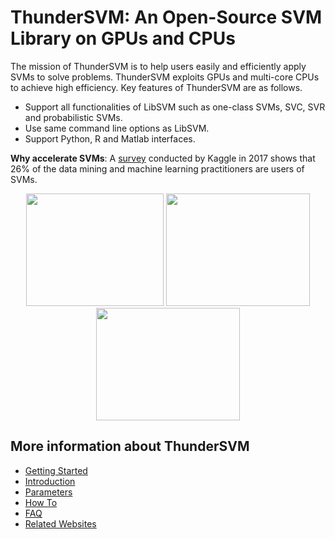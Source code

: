 ThunderSVM: An Open-Source SVM Library on GPUs and CPUs
======================================
The mission of ThunderSVM is to help users easily and efficiently apply SVMs to solve problems. ThunderSVM exploits GPUs and multi-core CPUs to achieve high efficiency. Key features of ThunderSVM are as follows.
* Support all functionalities of LibSVM such as one-class SVMs, SVC, SVR and probabilistic SVMs.
* Use same command line options as LibSVM.
* Support Python, R and Matlab interfaces.

**Why accelerate SVMs**: A [survey](https://www.kaggle.com/amberthomas/kaggle-2017-survey-results) conducted by Kaggle in 2017 shows that 26% of the data mining and machine learning practitioners are users of SVMs.

<div align="center">
<img src="https://github.com/zeyiwen/thundersvm/raw/master/docs/_static/logo.png" width="220" height="180" align=left/>
<img src="https://github.com/zeyiwen/thundersvm/raw/master/docs/_static/lang-logo.png" width="230" height="180" align=left/>
<img src="https://github.com/zeyiwen/thundersvm/raw/master/docs/_static/overall.png" width="230" height="180" align=left/>
</div>

## More information about ThunderSVM
* [Getting Started](get-started.html)
* [Introduction](intro.html)
* [Parameters](parameters.html)
* [How To](how-to.html)
* [FAQ](faq.html)
* [Related Websites](related-website.html)
